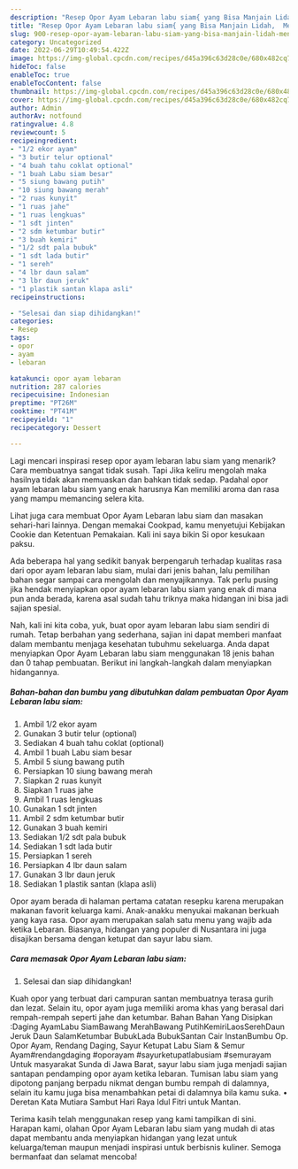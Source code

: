 ```yaml
---
description: "Resep Opor Ayam Lebaran labu siam{ yang Bisa Manjain Lidah,  Menu Buat lebaran"
title: "Resep Opor Ayam Lebaran labu siam{ yang Bisa Manjain Lidah,  Menu Buat lebaran"
slug: 900-resep-opor-ayam-lebaran-labu-siam-yang-bisa-manjain-lidah-menu-buat-lebaran
category: Uncategorized
date: 2022-06-29T10:49:54.422Z
image: https://img-global.cpcdn.com/recipes/d45a396c63d28c0e/680x482cq70/opor-ayam-lebaran-labu-siam-foto-resep-utama.jpg
hideToc: false
enableToc: true
enableTocContent: false
thumbnail: https://img-global.cpcdn.com/recipes/d45a396c63d28c0e/680x482cq70/opor-ayam-lebaran-labu-siam-foto-resep-utama.jpg
cover: https://img-global.cpcdn.com/recipes/d45a396c63d28c0e/680x482cq70/opor-ayam-lebaran-labu-siam-foto-resep-utama.jpg
author: Admin
authorAv: notfound
ratingvalue: 4.8
reviewcount: 5
recipeingredient:
- "1/2 ekor ayam"
- "3 butir telur optional"
- "4 buah tahu coklat optional"
- "1 buah Labu siam besar"
- "5 siung bawang putih"
- "10 siung bawang merah"
- "2 ruas kunyit"
- "1 ruas jahe"
- "1 ruas lengkuas"
- "1 sdt jinten"
- "2 sdm ketumbar butir"
- "3 buah kemiri"
- "1/2 sdt pala bubuk"
- "1 sdt lada butir"
- "1 sereh"
- "4 lbr daun salam"
- "3 lbr daun jeruk"
- "1 plastik santan klapa asli"
recipeinstructions:

- "Selesai dan siap dihidangkan!"
categories:
- Resep
tags:
- opor
- ayam
- lebaran

katakunci: opor ayam lebaran 
nutrition: 287 calories
recipecuisine: Indonesian
preptime: "PT26M"
cooktime: "PT41M"
recipeyield: "1"
recipecategory: Dessert

---
```



Lagi mencari inspirasi resep opor ayam lebaran labu siam yang menarik? Cara membuatnya sangat tidak susah. Tapi Jika keliru mengolah maka hasilnya tidak akan memuaskan dan bahkan tidak sedap. Padahal opor ayam lebaran labu siam yang enak harusnya Kan memiliki aroma dan rasa yang mampu memancing selera kita.


Lihat juga cara membuat Opor Ayam Lebaran labu siam dan masakan sehari-hari lainnya. Dengan memakai Cookpad, kamu menyetujui Kebijakan Cookie dan Ketentuan Pemakaian. Kali ini saya bikin Si opor kesukaan paksu.

Ada beberapa hal yang sedikit banyak berpengaruh terhadap kualitas rasa dari opor ayam lebaran labu siam, mulai dari jenis bahan, lalu pemilihan bahan segar sampai cara mengolah dan menyajikannya. Tak perlu pusing jika hendak menyiapkan opor ayam lebaran labu siam yang enak di mana pun anda berada, karena asal sudah tahu triknya maka hidangan ini bisa jadi sajian spesial.


Nah, kali ini kita coba, yuk, buat opor ayam lebaran labu siam sendiri di rumah. Tetap berbahan yang sederhana, sajian ini dapat memberi manfaat dalam membantu menjaga kesehatan tubuhmu sekeluarga. Anda dapat menyiapkan Opor Ayam Lebaran labu siam menggunakan 18 jenis bahan dan 0 tahap pembuatan. Berikut ini langkah-langkah dalam menyiapkan hidangannya.

<!--inarticleads1-->

##### Bahan-bahan dan bumbu yang dibutuhkan dalam pembuatan Opor Ayam Lebaran labu siam:

1. Ambil 1/2 ekor ayam
1. Gunakan 3 butir telur (optional)
1. Sediakan 4 buah tahu coklat (optional)
1. Ambil 1 buah Labu siam besar
1. Ambil 5 siung bawang putih
1. Persiapkan 10 siung bawang merah
1. Siapkan 2 ruas kunyit
1. Siapkan 1 ruas jahe
1. Ambil 1 ruas lengkuas
1. Gunakan 1 sdt jinten
1. Ambil 2 sdm ketumbar butir
1. Gunakan 3 buah kemiri
1. Sediakan 1/2 sdt pala bubuk
1. Sediakan 1 sdt lada butir
1. Persiapkan 1 sereh
1. Persiapkan 4 lbr daun salam
1. Gunakan 3 lbr daun jeruk
1. Sediakan 1 plastik santan (klapa asli)


Opor ayam berada di halaman pertama catatan resepku karena merupakan makanan favorit keluarga kami. Anak-anakku menyukai makanan berkuah yang kaya rasa. Opor ayam merupakan salah satu menu yang wajib ada ketika Lebaran. Biasanya, hidangan yang populer di Nusantara ini juga disajikan bersama dengan ketupat dan sayur labu siam. 

<!--inarticleads2-->

##### Cara memasak Opor Ayam Lebaran labu siam:


1. Selesai dan siap dihidangkan!

Kuah opor yang terbuat dari campuran santan membuatnya terasa gurih dan lezat. Selain itu, opor ayam juga memiliki aroma khas yang berasal dari rempah-rempah seperti jahe dan ketumbar. Bahan Bahan Yang Disipkan :Daging AyamLabu SiamBawang MerahBawang PutihKemiriLaosSerehDaun Jeruk Daun SalamKetumbar BubukLada BubukSantan Cair InstanBumbu Op. Opor Ayam, Rendang Daging, Sayur Ketupat Labu Siam &amp; Semur Ayam#rendangdaging #oporayam #sayurketupatlabusiam #semurayam Untuk masyarakat Sunda di Jawa Barat, sayur labu siam juga menjadi sajian santapan pendamping opor ayam ketika lebaran. Tumisan labu siam yang dipotong panjang berpadu nikmat dengan bumbu rempah di dalamnya, selain itu kamu juga bisa menambahkan petai di dalamnya bila kamu suka. • Deretan Kata Mutiara Sambut Hari Raya Idul Fitri untuk Mantan. 

Terima kasih telah menggunakan resep yang kami tampilkan di sini. Harapan kami, olahan Opor Ayam Lebaran labu siam yang mudah di atas dapat membantu anda menyiapkan hidangan yang lezat untuk keluarga/teman maupun menjadi inspirasi untuk berbisnis kuliner. Semoga bermanfaat dan selamat mencoba!
